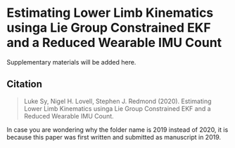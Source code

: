 # Estimating Lower Limb Kinematics usinga Lie Group Constrained EKF and a Reduced Wearable IMU Count

Supplementary materials will be added here.

## Citation
> Luke Sy, Nigel H. Lovell, Stephen J. Redmond (2020). Estimating Lower Limb Kinematics usinga Lie Group Constrained EKF and a Reduced Wearable IMU Count.

In case you are wondering why the folder name is 2019 instead of 2020, it is because this paper was first written and submitted as manuscript in 2019.

